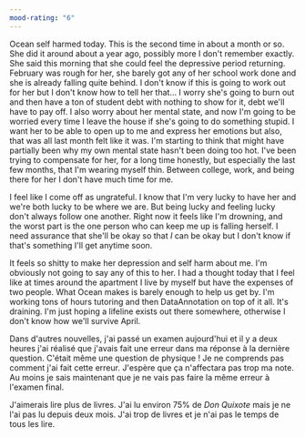 ```yaml
---
mood-rating: "6"
---
```


Ocean self harmed today. This is the second time in about a month or so. She did it around about a year ago, possibly more I don't remember exactly. She said this morning that she could feel the depressive period returning. February was rough for her, she barely got any of her school work done and she is already falling quite behind. I don't know if this is going to work out for her but I don't know how to tell her that... I worry she's going to burn out and then have a ton of student debt with nothing to show for it, debt we'll have to pay off. I also worry about her mental state, and now I'm going to be worried every time I leave the house if she's going to do something stupid. I want her to be able to open up to me and express her emotions but also, that was all last month felt like it was. I'm starting to think that might have partially been why my own mental state hasn't been doing too hot. I've been trying to compensate for her, for a long time honestly, but especially the last few months, that I'm wearing myself thin. Between college, work, and being there for her I don't have much time for me. 

I feel like I come off as ungrateful. I know that I'm very lucky to have her and we're both lucky to be where we are. But being lucky and feeling lucky don't always follow one another. Right now it feels like I'm drowning, and the worst part is the one person who can keep me up is falling herself. I need assurance that she'll be okay so that *I* can be okay but I don't know if that's something I'll get anytime soon.

It feels so shitty to make her depression and self harm about me. I'm obviously not going to say any of this to her. I had a thought today that I feel like at times around the apartment I live by myself but have the expenses of two people. What Ocean makes is barely enough to help us get by. I'm working tons of hours tutoring and then DataAnnotation on top of it all. It's draining. I'm just hoping a lifeline exists out there somewhere, otherwise I don't know how we'll survive April.

Dans d'autres nouvelles, j'ai passé un examen aujourd'hui et il y a deux heures j'ai réalisé que j'avais fait une erreur dans ma réponse à la dernière question. C'était même une question de physique ! Je ne comprends pas comment j'ai fait cette erreur. J'espère que ça n'affectara pas trop ma note. Au moins je sais maintenant que je ne vais pas faire la même erreur à l'examen final. 

J'aimerais lire plus de livres. J'ai lu environ 75% de *Don Quixote* mais je ne l'ai pas lu depuis deux mois. J'ai trop de livres et je n'ai pas le temps de tous les lire.